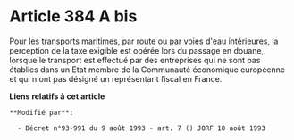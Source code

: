 # Article 384 A bis

Pour les transports maritimes, par route ou par voies d'eau intérieures, la perception de la taxe exigible est opérée lors du
passage en douane, lorsque le transport est effectué par des entreprises qui ne sont pas établies dans un Etat membre de la
Communauté économique européenne et qui n'ont pas désigné un représentant fiscal en France.

**Liens relatifs à cet article**

	**Modifié par**:

	  - Décret n°93-991 du 9 août 1993 - art. 7 () JORF 10 août 1993
